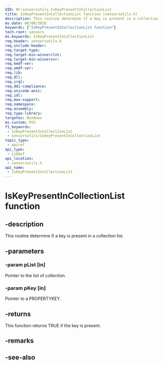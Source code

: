 ```yaml
---
UID: NF:sensorsutils.IsKeyPresentInCollectionList
title: IsKeyPresentInCollectionList function (sensorsutils.h)
description: This routine determine if a key is present in a collection list.
ms.date: 08/08/2018
keywords: ["IsKeyPresentInCollectionList function"]
tech.root: sensors
ms.keywords: IsKeyPresentInCollectionList
req.header: sensorsutils.h
req.include-header: 
req.target-type: 
req.target-min-winverclnt: 
req.target-min-winversvr: 
req.kmdf-ver: 
req.umdf-ver: 
req.lib: 
req.dll: 
req.irql: 
req.ddi-compliance: 
req.unicode-ansi: 
req.idl: 
req.max-support: 
req.namespace: 
req.assembly: 
req.type-library: 
targetos: Windows
ms.custom: RS5
f1_keywords:
 - IsKeyPresentInCollectionList
 - sensorsutils/IsKeyPresentInCollectionList
topic_type:
 - apiref
api_type:
 - LibDef
api_location:
 - sensorsutils.h
api_name:
 - IsKeyPresentInCollectionList
---
```


# IsKeyPresentInCollectionList function


## -description

This routine determine if a key is present in a collection list.

## -parameters

### -param pList [in]

Pointer to the list of collection.

### -param pKey [in]

Pointer to a PROPERTYKEY.

## -returns

This function returns TRUE if the key is present.

## -remarks

## -see-also

